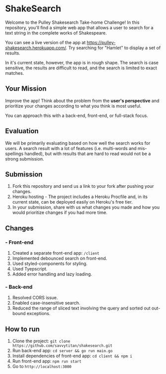 # ShakeSearch

Welcome to the Pulley Shakesearch Take-home Challenge! In this repository,
you'll find a simple web app that allows a user to search for a text string in
the complete works of Shakespeare.

You can see a live version of the app at
https://pulley-shakesearch.herokuapp.com/. Try searching for "Hamlet" to display
a set of results.

In it's current state, however, the app is in rough shape. The search is
case sensitive, the results are difficult to read, and the search is limited to
exact matches.

## Your Mission

Improve the app! Think about the problem from the **user's perspective**
and prioritize your changes according to what you think is most useful.

You can approach this with a back-end, front-end, or full-stack focus.

## Evaluation

We will be primarily evaluating based on how well the search works for users. A search result with a lot of features (i.e. multi-words and mis-spellings handled), but with results that are hard to read would not be a strong submission.

## Submission

1. Fork this repository and send us a link to your fork after pushing your changes.
2. Heroku hosting - The project includes a Heroku Procfile and, in its
   current state, can be deployed easily on Heroku's free tier.
3. In your submission, share with us what changes you made and how you would prioritize changes if you had more time.


## Changes

### - Front-end

1. Created a separate front-end app: `/client`
2. Implemented debounced search on front-end.
3. Used styled-components for styling.
4. Used Tyepscript.
5. Added error handling and lazy loading.

### - Back-end

1. Resolved CORS issue.
2. Enabled case-insensitive search.
3. Reduced the range of sliced text involving the query and sorted out out-bound exceptions.

## How to run

1. Clone the project: `git clone https://github.com/savvytitan/shakesearch.git`
2. Run back-end app: `cd server && go run main.go`
3. Install dependencies of front-end app: `cd client && npm i`
4. Run front-end app: `npm run start`
5. Go to `http://localhost:3000`
